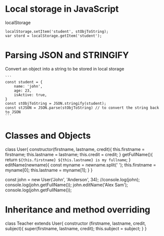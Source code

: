 
# Local storage in JavaScript
localStorage
```
localStorage.setItem('student', stObjToString);
var stord = localStorage.getItem('student');
```
	
# Parsing JSON and STRINGIFY
Convert an object into a string to be stored in local storage
	
	```
	const student = {
		name: 'john',
		age: 23,
		isActive: true,
	}
	const stObjToString = JSON.stringify(student);
	const stJSON = JSON.parse(stObjToString) // to convert the string back to JSON 
	```
	
# Classes and Objects
class User{
    constructor(firstname, lastname, credit){
        this.firstname = firstname;
        this.lastname  = lastname;
        this.credit   = credit;
    }
    getFullName(){
        return `${this.firstname} ${this.lastname} is my fullname`;
    }
    editName(newname){
        const myname = newname.split(' ');
        this.firstname = myname[0];
        this.lastname = myname[1];
    }
}    

const john = new User('John', 'Anderson', 34);
//console.log(john);
console.log(john.getFullName());
john.editName('Alex Sam');
console.log(john.getFullName());

# Inheritance and method overriding
class Teacher extends User{
    constructor (firstname, lastname, credit, subject){
        super(firstname, lastname, credit);
        this.subject = subject;
    }
}
	

